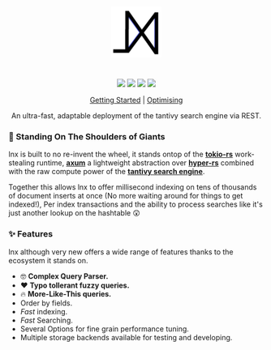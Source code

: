 <p align="center">
  <img width="20%" src="https://github.com/ChillFish8/lnx/blob/master/assets/logo.png" alt="Lust Logo">
</p>

#
<p align="center">
  <a href="https://github.com/ChillFish8/lnx/stargazers"><img src="https://img.shields.io/github/stars/ChillFish8/lnx"/></a>
  <a href="hhttps://github.com/ChillFish8/lnx/issues"><img src="https://img.shields.io/github/issues/ChillFish8/lnx"/></a>
  <a href="https://github.com/ChillFish8/lnx/blob/master/LICENSE"><img src="https://img.shields.io/github/license/ChillFish8/lnx"/></a>
  <a href="https://book.lnx.rs"><img src="https://img.shields.io/badge/Book-alive-sucess"/></a>
</p>
<p align="center">
    <a href="getting_started/installing.html">Getting Started</a>
    |
    <a href="/optimising.html">Optimising</a>
</p>
<p align="center">An ultra-fast, adaptable deployment of the tantivy search engine via REST.</p>

### 🌟 Standing On The Shoulders of Giants
lnx is built to no re-invent the wheel, it stands ontop of the [**tokio-rs**](https://tokio.rs) work-stealing runtime, [**axum**](https://github.com/tokio-rs/axum) a lightweight abstraction over [**hyper-rs**](https://github.com/hyperium/hyper) combined with the raw compute power of the [**tantivy search engine**](https://github.com/tantivy-search/tantivy).

Together this allows lnx to offer millisecond indexing on tens of thousands of document inserts at once (No more waiting around for things to get indexed!), Per index transactions and the ability to process searches like it's just another lookup on the hashtable 😲

### ✨ Features
lnx although very new offers a wide range of features thanks to the ecosystem it stands on.

- 🤓 **Complex Query Parser.**
- ❤️ **Typo tollerant fuzzy queries.**
- 🔥 **More-Like-This queries.**
- Order by fields.
- *Fast* indexing.
- *Fast* Searching.
- Several Options for fine grain performance tuning.
- Multiple storage backends available for testing and developing.




